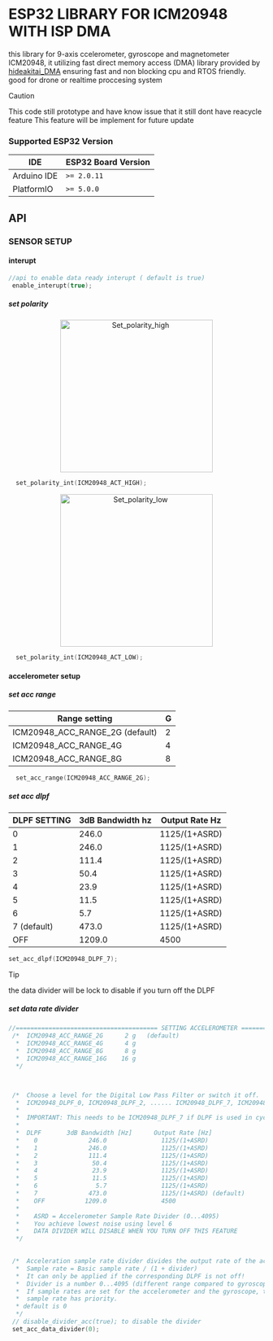 # ESP32 LIBRARY FOR ICM20948 WITH ISP DMA

this library for 9-axis ccelerometer, gyroscope and magnetometer ICM20948,
it utilizing fast direct memory access (DMA) library provided by [hideakitai_DMA](https://github.com/hideakitai/ESP32DMASPI)
ensuring fast and non blocking cpu and RTOS friendly. good for drone or realtime proccesing system
 > [!CAUTION]
 > This code still prototype and have know issue that it still dont have reacycle feature
 > This feature will be implement for future update

 ### Supported ESP32 Version

| IDE         | ESP32 Board Version |
| ----------- | ------------------- |
| Arduino IDE | `>= 2.0.11`         |
| PlatformIO  | `>= 5.0.0`          |

 
 ## API
 ### SENSOR SETUP

 #### interupt 
 ```C++
//api to enable data ready interupt ( default is true)
  enable_interupt(true);
 ```
 ##### set polarity
<div align="center">
  <img src="https://cdn.discordapp.com/attachments/1195732459577417790/1432944490821324872/ACT_HIGH.png?ex=6902e50d&is=6901938d&hm=de68ad532ec34620467dd627b5ae6d210b6e05b535eec3bdf1c29efadaad1d16&" alt="Set_polarity_high" width="300">
</div>

 ```C++
   set_polarity_int(ICM20948_ACT_HIGH);
 ```
 <div align="center">
  <img src="https://cdn.discordapp.com/attachments/1195732459577417790/1432945074689413241/ACT_LOW.png?ex=6902e598&is=69019418&hm=0d7f8536bdde30d4867da3d40dffde32e575e06dc8896dc68d9bbd07b49c2ebc&" alt="Set_polarity_low" width="300">
</div>

 ```C++
   set_polarity_int(ICM20948_ACT_LOW);
 ```


 #### accelerometer setup
 ##### set acc range

| Range setting                    | G |
|----------------------            | - |
| ICM20948_ACC_RANGE_2G (default)  | 2 |
| ICM20948_ACC_RANGE_4G            | 4 |
| ICM20948_ACC_RANGE_8G            | 8 |
 ``` C++
   set_acc_range(ICM20948_ACC_RANGE_2G);

 ```
##### set acc dlpf
| DLPF SETTING | 3dB Bandwidth hz | Output Rate Hz |
|--------------|------------------|----------------|
| 0            |  246.0           | 1125/(1+ASRD)  |
| 1            |  246.0           | 1125/(1+ASRD)  |
| 2            |  111.4           | 1125/(1+ASRD)  |
| 3            |   50.4           | 1125/(1+ASRD)  |
| 4            |   23.9           | 1125/(1+ASRD)  |
| 5            |   11.5           | 1125/(1+ASRD)  |
| 6            |    5.7           | 1125/(1+ASRD)  |
| 7  (default) |  473.0           | 1125/(1+ASRD)  |
| OFF          | 1209.0           | 4500           |

```C++
set_acc_dlpf(ICM20948_DLPF_7);

```
> [!TIP]
> the data divider will be lock to disable if you turn off the DLPF
##### set data rate divider




 ``` C++
 //======================================= SETTING ACCELEROMETER =======================================
  /*  ICM20948_ACC_RANGE_2G      2 g   (default)
   *  ICM20948_ACC_RANGE_4G      4 g
   *  ICM20948_ACC_RANGE_8G      8 g   
   *  ICM20948_ACC_RANGE_16G    16 g
   */



  /*  Choose a level for the Digital Low Pass Filter or switch it off.  
   *  ICM20948_DLPF_0, ICM20948_DLPF_2, ...... ICM20948_DLPF_7, ICM20948_DLPF_OFF 
   *  
   *  IMPORTANT: This needs to be ICM20948_DLPF_7 if DLPF is used in cycle mode!
   *  
   *  DLPF       3dB Bandwidth [Hz]      Output Rate [Hz]
   *    0              246.0               1125/(1+ASRD) 
   *    1              246.0               1125/(1+ASRD)
   *    2              111.4               1125/(1+ASRD)
   *    3               50.4               1125/(1+ASRD)
   *    4               23.9               1125/(1+ASRD)
   *    5               11.5               1125/(1+ASRD)
   *    6                5.7               1125/(1+ASRD) 
   *    7              473.0               1125/(1+ASRD) (default)
   *    OFF           1209.0               4500
   *    
   *    ASRD = Accelerometer Sample Rate Divider (0...4095) 
   *    You achieve lowest noise using level 6  
   *    DATA DIVIDER WILL DISABLE WHEN YOU TURN OFF THIS FEATURE
   */
  

  /*  Acceleration sample rate divider divides the output rate of the accelerometer.
   *  Sample rate = Basic sample rate / (1 + divider) 
   *  It can only be applied if the corresponding DLPF is not off!
   *  Divider is a number 0...4095 (different range compared to gyroscope)
   *  If sample rates are set for the accelerometer and the gyroscope, the gyroscope
   *  sample rate has priority.
   * default is 0
   */
  // disable_divider_acc(true); to disable the divider
  set_acc_data_divider(0);

 ```
